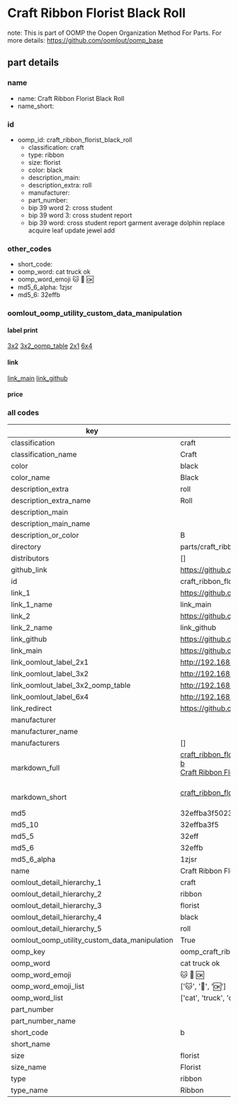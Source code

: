 # Craft Ribbon Florist Black Roll  

note: This is part of OOMP the Oopen Organization Method For Parts. For more details: https://github.com/oomlout/oomp_base

##  part details
  







### name
* name: Craft Ribbon Florist Black Roll
* name_short: 
### id
* oomp_id: craft_ribbon_florist_black_roll
  * classification: craft
  * type: ribbon
  * size: florist
  * color: black
  * description_main: 
  * description_extra: roll
  * manufacturer: 
  * part_number: 
  * bip 39 word 2: cross student
  * bip 39 word 3: cross student report
  * bip 39 word: cross student report garment average dolphin replace acquire leaf update jewel add

### other_codes
* short_code: 
* oomp_word: cat truck ok
* oomp_word_emoji :cat: :truck: :ok:
* md5_6_alpha: 1zjsr
* md5_6: 32effb






### oomlout_oomp_utility_custom_data_manipulation
#### label print
[3x2](http://192.168.1.245:1112/?label=oomp%201zjsr)
[3x2_oomp_table](http://192.168.1.108:1112/?label=oomp%201zjsr)
[2x1](http://192.168.1.242:1112/?label=oomp%201zjsr)
[6x4](http://192.168.1.55:1112/?label=oomp%201zjsr)    

#### link

[link_main](https://github.com/oomlout/oomlout_oomp_version_1_messy/tree/main/parts/craft_ribbon_florist_black_roll) [link_github](https://github.com/oomlout/oomlout_oomp_version_1_messy/tree/main/parts/craft_ribbon_florist_black_roll)                             

#### price







### all codes 
| key | value |  
| --- | --- |  
| classification | craft |  
| classification_name | Craft |  
| color | black |  
| color_name | Black |  
| description_extra | roll |  
| description_extra_name | Roll |  
| description_main |  |  
| description_main_name |  |  
| description_or_color | B  |  
| directory | parts/craft_ribbon_florist_black_roll |  
| distributors | [] |  
| github_link | https://github.com/oomlout/oomlout_oomp_part_src/tree/main/parts/craft_ribbon_florist_black_roll |  
| id | craft_ribbon_florist_black_roll |  
| link_1 | https://github.com/oomlout/oomlout_oomp_version_1_messy/tree/main/parts/craft_ribbon_florist_black_roll |  
| link_1_name | link_main |  
| link_2 | https://github.com/oomlout/oomlout_oomp_version_1_messy/tree/main/parts/craft_ribbon_florist_black_roll |  
| link_2_name | link_github |  
| link_github | https://github.com/oomlout/oomlout_oomp_version_1_messy/tree/main/parts/craft_ribbon_florist_black_roll |  
| link_main | https://github.com/oomlout/oomlout_oomp_version_1_messy/tree/main/parts/craft_ribbon_florist_black_roll |  
| link_oomlout_label_2x1 | http://192.168.1.242:1112/?label=oomp%201zjsr |  
| link_oomlout_label_3x2 | http://192.168.1.245:1112/?label=oomp%201zjsr |  
| link_oomlout_label_3x2_oomp_table | http://192.168.1.108:1112/?label=oomp%201zjsr |  
| link_oomlout_label_6x4 | http://192.168.1.55:1112/?label=oomp%201zjsr |  
| link_redirect | https://github.com/oomlout/oomlout_oomp_version_1_messy/tree/main/parts/craft_ribbon_florist_black_roll |  
| manufacturer |  |  
| manufacturer_name |  |  
| manufacturers | [] |  
| markdown_full | [craft_ribbon_florist_black_roll](none)<br>[b](none)<br>[Craft Ribbon Florist Black Roll](none)<br><br> |  
| markdown_short | [craft_ribbon_florist_black_roll](none)<br><br> |  
| md5 | 32effba3f50236d90307e5ff6df5d9a0 |  
| md5_10 | 32effba3f5 |  
| md5_5 | 32eff |  
| md5_6 | 32effb |  
| md5_6_alpha | 1zjsr |  
| name | Craft Ribbon Florist Black Roll |  
| oomlout_detail_hierarchy_1 | craft |  
| oomlout_detail_hierarchy_2 | ribbon |  
| oomlout_detail_hierarchy_3 | florist |  
| oomlout_detail_hierarchy_4 | black |  
| oomlout_detail_hierarchy_5 | roll |  
| oomlout_oomp_utility_custom_data_manipulation | True |  
| oomp_key | oomp_craft_ribbon_florist_black_roll |  
| oomp_word | cat truck ok |  
| oomp_word_emoji | :cat: :truck: :ok: |  
| oomp_word_emoji_list | [':cat:', ':truck:', ':ok:'] |  
| oomp_word_list | ['cat', 'truck', 'ok'] |  
| part_number |  |  
| part_number_name |  |  
| short_code | b |  
| short_name |  |  
| size | florist |  
| size_name | Florist |  
| type | ribbon |  
| type_name | Ribbon |  
